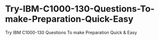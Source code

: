 # Try-IBM-C1000-130-Questions-To-make-Preparation-Quick-Easy
Try IBM C1000-130 Questions To make Preparation Quick &amp; Easy
